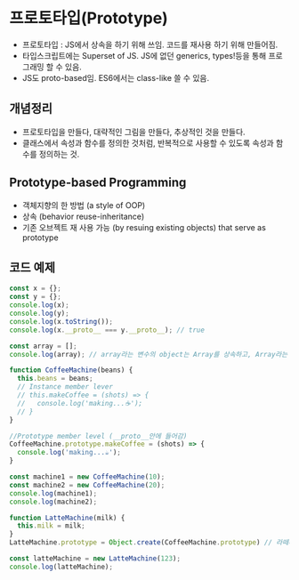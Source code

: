 

# 프로토타입(Prototype)
- 프로토타입 : JS에서 상속을 하기 위해 쓰임. 코드를 재사용 하기 위해 만들어짐.
- 타입스크립트에는 Superset of JS. JS에 없던 generics, types!등을 통해 프로그래밍 할 수 있음.
- JS도 proto-based임. ES6에서는 class-like 쓸 수 있음.


## 개념정리
- 프로토타입을 만들다, 대략적인 그림을 만들다, 추상적인 것을 만들다.
- 클래스에서 속성과 함수를 정의한 것처럼, 반복적으로 사용할 수 있도록 속성과 함수를 정의하는 것.

## Prototype-based Programming
- 객체지향의 한 방법 (a style of OOP)
- 상속 (behavior reuse-inheritance)
- 기존 오브젝트 재 사용 가능 (by resuing existing objects)
that serve as prototype

## 코드 예제
```js
const x = {};
const y = {};
console.log(x);
console.log(y);
console.log(x.toString());
console.log(x.__proto__ === y.__proto__); // true

const array = [];
console.log(array); // array라는 변수의 object는 Array를 상속하고, Array라는 proto는 Object를 상속함. JS의 모든 object들은 Object라는 proto를 가지고 있게 됨. 때문에 toString()을 이용할 수 있음.

function CoffeeMachine(beans) {
  this.beans = beans;
  // Instance member lever
  // this.makeCoffee = (shots) => {
  //   console.log('making...☕');
  // }
}

//Prototype member level (__proto__안에 들어감)
CoffeeMachine.prototype.makeCoffee = (shots) => {
  console.log('making...☕');
}

const machine1 = new CoffeeMachine(10);
const machine2 = new CoffeeMachine(20);
console.log(machine1);
console.log(machine2);

function LatteMachine(milk) {
  this.milk = milk;
}
LatteMachine.prototype = Object.create(CoffeeMachine.prototype) // 라떼머신은 커피머신을 상속함. 커피머신은 Object를 상속함. 라떼머신에서도 makeCoffee라는 함수를 쓸 수 있음.

const latteMachine = new LatteMachine(123);
console.log(latteMachine);

```